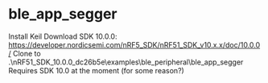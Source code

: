 # ble_app_segger

Install Keil
Download SDK 10.0.0:
https://developer.nordicsemi.com/nRF5_SDK/nRF51_SDK_v10.x.x/doc/10.0.0/
Clone to
.\nRF51_SDK_10.0.0_dc26b5e\examples\ble_peripheral\ble_app_segger
Requires SDK 10.0 at the moment (for some reason?)
